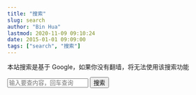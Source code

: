 ```yaml
---
title: "搜索"
slug: search
author: "Bin Hua"
lastmod: 2020-11-09 09:10:24
date: 2015-01-01 09:09:00
tags: ["search", "搜索"]
---
```


本站搜索是基于 Google，如果你没有翻墙，将无法使用该搜索功能

<div class="page">
    <div class="searchf">
        <form action="https://www.google.com/search" onsubmit="return dispatch()" target="_blank" class="search-form">
            <input type="search" placeholder="输入要查内容，回车查询" class="skeywords search-form" name="q" id="q" value="">
            <input name="sitesearch" type="hidden" value="tourcoder.com" />
            <input type="submit" name="submit" value="搜索" />
        </form>
    </div>
</div>
